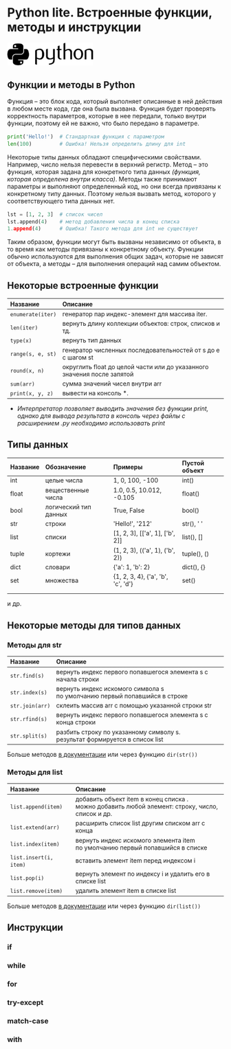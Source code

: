 <h1>Python lite. Встроенные функции, методы и инструкции</h1> 
<img src="images/py.png" width="200px"/>

## Функции и методы в Python

Функция – это блок кода, который выполняет описанные в ней действия в любом месте кода, где она была вызвана. Функция будет проверять корректность параметров, которые в нее передали, только внутри функции, поэтому ей не важно, что было передано в параметре.

```Python
print('Hello!')  # Стандартная функция с параметром
len(100)         # Ошибка! Нельзя определить длину для int
```

Некоторые типы данных обладают специфическими свойствами. Например, число нельзя перевести в верхний регистр. Метод – это функция, которая задана для конкретного типа данных _(функция, которая определена внутри класса)_. Методы также принимают параметры и выполняют определенный код, но они всегда привязаны к конкретному типу данных. Поэтому нельзя вызвать метод, которого у соответствующего типа данных нет.

```Python
lst = [1, 2, 3]  # список чисел
lst.append(4)    # метод добавления числа в конец списка
1.append(4)      # Ошибка! Такого метода для int не существует
```

Таким образом, функции могут быть вызваны независимо от объекта, в то время как методы привязаны к конкретному объекту. Функции обычно используются для выполнения общих задач, которые не зависят от объекта, а методы – для выполнения операций над самим объектом.

## Некоторые встроенные функции
Название             | Описание
:---                 | :---
`enumerate(iter)`    | генератор пар индекс-элемент для массива iter.
`len(iter)`          | вернуть длину коллекции объектов: строк, списков и тд.
`type(x)`            | вернуть тип данных
`range(s, e, st)`    | генератор численных последовательностей от s до e c шагом st
`round(x, n)`        | округлить float до целой части или до указанного значения после запятой
`sum(arr)`           | сумма значений чисел внутри arr 
`print(x, y, z)`     | вывести на консоль *.

* _Интерпретатор позволяет выводить значения без функции print, однако для вывода результата в консоль через файлы с расширением .py необходимо использовать print_

## Типы данных
| Название | Обозначение | Примеры | Пустой объект |
| :--- | :--- | :--- | :--- |
| int | целые числа | 1, 0, 100, -100 | int() |
| float | вещественные числа | 1.0, 0.5, 10.012, -0.105 | float() |
| bool | логический тип данных | True, False | bool() |
| str | строки | 'Hello!', '212' | str(), ' ' |
| list | списки | [1, 2, 3], [['a', 1], ['b', 2]] | list(), [] |
| tuple | кортежи | (1, 2, 3), (('a', 1), ('b', 2)) | tuple(), () |
| dict | словари | {'a': 1, 'b': 2} | dict(), {} |
| set | множества | {1, 2, 3, 4}, {'a', 'b', 'c', 'd'} | set() |
|  |  |  |  |
|  |  |  |  |
и др.

## Некоторые методы для типов данных
### Методы для str
Название          | Описание 
:---              | :---
`str.find(s)`     | вернуть индекс первого попавшегося элемента s с начала строки
`str.index(s)`    | вернуть индекс искомого символа s<br>по умолчанию первый попавшийся в строке
`str.join(arr)`   | склеить массив arr с помощью указанной строки str
`str.rfind(s)`    | вернуть индекс первого попавшегося элемента s с конца строки
`str.split(s)`    | разбить строку по указанному символу s.<br>результат формируется в список list

Больше методов [в документации](https://docs.python.org/3/library/stdtypes.html#string-methods) или через функцию `dir(str())`

### Методы для list
Название                    | Описание
:---                        | :---
`list.append(item)`         | добавить объект item в конец списка .<br> можно добавить любой элемент: строку, число, список и др.
`list.extend(arr)`          | расширить список list другим списком arr с конца
`list.index(item)`          | вернуть индекс искомого элемента item<br>по умолчанию первый попавшийся в списке
`list.insert(i, item)`      | вставить элемент item перед индексом i
`list.pop(i)`               | вернуть элемент по индексу i и удалить его в списке list
`list.remove(item)`         | удалить элемент item в списке list

Больше методов [в документации](https://docs.python.org/3/tutorial/datastructures.html#more-on-lists) или через функцию `dir(list())`


## Инструкции

### if

### while

### for

### try-except

### match-case

### with

